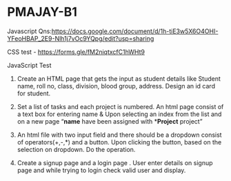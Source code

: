 # PMAJAY-B1

Javascript Qns:https://docs.google.com/document/d/1h-tiE3w5X6O4OHI-YFeoHBAP_2E9-Nlh1j7vOc9YQpg/edit?usp=sharing

CSS test - https://forms.gle/fM2niqtxcfC1hWHt9

JavaScript Test
1. Create an HTML page that gets the input as student details like Student name, roll no, class, division, blood group, address. Design an id card for student.

2. Set a list of tasks and each project is numbered. An html page consist of a text box for entering name &  Upon selecting an index from the list and on a new page “**name** have been assigned with ***Project**  project”

3. An html file with two input field and there should be a dropdown consist of operators(+,-,*) and a button. Upon clicking the button, based on the selection on dropdown. Do the operation.

4. Create  a signup page and a login page . User enter details on signup page and while trying to login check valid user and display.



